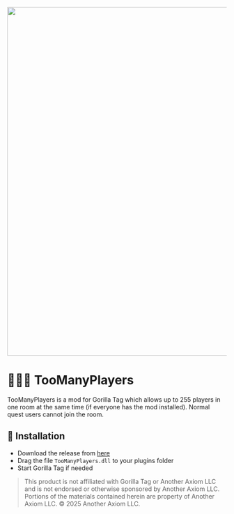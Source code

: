 ﻿<p align="center">
  <a href="#"><img src="https://i.imgur.com/zgkNqNl.png" width = 800px></a>
</p>

# 🧑‍🤝‍🧑 TooManyPlayers
TooManyPlayers is a mod for Gorilla Tag which allows up to 255 players in one room at the same time (if everyone has the mod installed). Normal quest users cannot join the room.

## 💾 Installation

- Download the release from [here](https://github.com/iiDk-the-actual/TooManyPlayers/releases/latest)
- Drag the file `TooManyPlayers.dll` to your plugins folder
- Start Gorilla Tag if needed

> This product is not affiliated with Gorilla Tag or Another Axiom LLC and is not endorsed or otherwise sponsored by Another Axiom LLC. Portions of the materials contained herein are property of Another Axiom LLC. © 2025 Another Axiom LLC.
